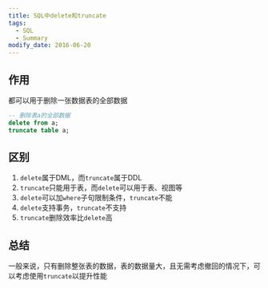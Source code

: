 ```yaml
---
title: SQL中delete和truncate
tags: 
  - SQL
  - Summary
modify_date: 2016-06-20
---
```


## 作用

都可以用于删除一张数据表的全部数据

<!--more-->

```sql
-- 删除表a的全部数据
delete from a;
truncate table a;
```

## 区别

1. `delete`属于DML，而`truncate`属于DDL
2. `truncate`只能用于表，而`delete`可以用于表、视图等
3. `delete`可以加`where`子句限制条件，`truncate`不能
4. `delete`支持事务，`truncate`不支持
5. `truncate`删除效率比`delete`高

## 总结

一般来说，只有删除整张表的数据，表的数据量大，且无需考虑撤回的情况下，可以考虑使用`truncate`以提升性能